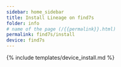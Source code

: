 ```yaml
---
sidebar: home_sidebar
title: Install Lineage on find7s
folder: info
# name of the page (/{{permalink}}.html)
permalink: find7s/install
device: find7s
---
```

{% include templates/device_install.md %}
